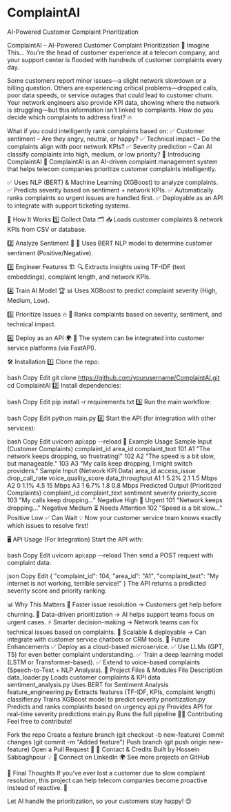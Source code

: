 # ComplaintAI

AI-Powered Customer Complaint Prioritization

ComplaintAI – AI-Powered Customer Complaint Prioritization
🌟 Imagine This...
You're the head of customer experience at a telecom company, and your support center is flooded with hundreds of customer complaints every day.

Some customers report minor issues—a slight network slowdown or a billing question.
Others are experiencing critical problems—dropped calls, poor data speeds, or service outages that could lead to customer churn.
Your network engineers also provide KPI data, showing where the network is struggling—but this information isn't linked to complaints.
How do you decide which complaints to address first? 🔥

What if you could intelligently rank complaints based on:
✅ Customer sentiment – Are they angry, neutral, or happy?
✅ Technical impact – Do the complaints align with poor network KPIs?
✅ Severity prediction – Can AI classify complaints into high, medium, or low priority?
🚀 Introducing ComplaintAI
🚀 ComplaintAI is an AI-driven complaint management system that helps telecom companies prioritize customer complaints intelligently.

✅ Uses NLP (BERT) & Machine Learning (XGBoost) to analyze complaints.
✅ Predicts severity based on sentiment + network KPIs.
✅ Automatically ranks complaints so urgent issues are handled first.
✅ Deployable as an API to integrate with support ticketing systems.

🎯 How It Works
1️⃣ Collect Data 🗂️
📥 Loads customer complaints & network KPIs from CSV or database.

2️⃣ Analyze Sentiment 🤖
🧠 Uses BERT NLP model to determine customer sentiment (Positive/Negative).

3️⃣ Engineer Features 🏗️
🔍 Extracts insights using TF-IDF (text embeddings), complaint length, and network KPIs.

4️⃣ Train AI Model 🏆
📊 Uses XGBoost to predict complaint severity (High, Medium, Low).

5️⃣ Prioritize Issues 🔥
📌 Ranks complaints based on severity, sentiment, and technical impact.

6️⃣ Deploy as an API 🌍
🔗 The system can be integrated into customer service platforms (via FastAPI).

🛠️ Installation
1️⃣ Clone the repo:

bash
Copy
Edit
git clone https://github.com/yourusername/ComplaintAI.git
cd ComplaintAI
2️⃣ Install dependencies:

bash
Copy
Edit
pip install -r requirements.txt
3️⃣ Run the main workflow:

bash
Copy
Edit
python main.py
4️⃣ Start the API (for integration with other services):

bash
Copy
Edit
uvicorn api:app --reload
🧪 Example Usage
Sample Input (Customer Complaints)
complaint_id area_id complaint_text
101 A1 "The network keeps dropping, so frustrating!"
102 A2 "The speed is a bit slow, but manageable."
103 A3 "My calls keep dropping, I might switch providers."
Sample Input (Network KPI Data)
area_id access_issue drop_call_rate voice_quality_score data_throughput
A1 1 5.2% 2.1 1.5 Mbps
A2 0 1.1% 4.5 15 Mbps
A3 1 6.7% 1.8 0.8 Mbps
Predicted Output (Prioritized Complaints)
complaint_id complaint_text sentiment severity priority_score
103 "My calls keep dropping..." Negative High 🚨 Urgent
101 "Network keeps dropping..." Negative Medium ⏳ Needs Attention
102 "Speed is a bit slow..." Positive Low ✅ Can Wait
💡 Now your customer service team knows exactly which issues to resolve first!

🖥️ API Usage (For Integration)
Start the API with:

bash
Copy
Edit
uvicorn api:app --reload
Then send a POST request with complaint data:

json
Copy
Edit
{
"complaint_id": 104,
"area_id": "A1",
"complaint_text": "My internet is not working, terrible service!"
}
The API returns a predicted severity score and priority ranking.

📊 Why This Matters
🚀 Faster issue resolution → Customers get help before churning.
🎯 Data-driven prioritization → AI helps support teams focus on urgent cases.
⚡ Smarter decision-making → Network teams can fix technical issues based on complaints.
📡 Scalable & deployable → Can integrate with customer service chatbots or CRM tools.
🔧 Future Enhancements
✅ Deploy as a cloud-based microservice.
✅ Use LLMs (GPT, T5) for even better complaint understanding.
✅ Train a deep learning model (LSTM or Transformer-based).
✅ Extend to voice-based complaints (Speech-to-Text + NLP Analysis).
📜 Project Files & Modules
File Description
data_loader.py Loads customer complaints & KPI data
sentiment_analysis.py Uses BERT for Sentiment Analysis
feature_engineering.py Extracts features (TF-IDF, KPIs, complaint length)
classifier.py Trains XGBoost model to predict severity
prioritization.py Predicts and ranks complaints based on urgency
api.py Provides API for real-time severity predictions
main.py Runs the full pipeline
👨‍💻 Contributing
Feel free to contribute!

Fork the repo
Create a feature branch (git checkout -b new-feature)
Commit changes (git commit -m "Added feature")
Push branch (git push origin new-feature)
Open a Pull Request 🎉
📩 Contact & Credits
Built by Hossein Sabbaghpour 💡
🚀 Connect on LinkedIn
🌍 See more projects on GitHub

🌟 Final Thoughts
If you’ve ever lost a customer due to slow complaint resolution, this project can help telecom companies become proactive instead of reactive. 🚀

Let AI handle the prioritization, so your customers stay happy! 😊

#
